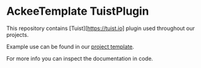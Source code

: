 # AckeeTemplate TuistPlugin

This repository contains [Tuist][https://tuist.io] plugin used throughout our projects.

Example use can be found in our [project template](https://github.com/AckeeCZ/iOS-MVVM-ProjectTemplate).

For more info you can inspect the documentation in code.
